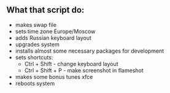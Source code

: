 ## What that script do:

- makes swap file
- sets time zone Europe/Moscow
- adds Russian keyboard layout
- upgrades system
- installs almost some necessary packages for development
- sets shortcuts:
  - Ctrl + Shift - change keyboard layout
  - Ctrl + Shift + P - make screenshot in flameshot
- makes some bonus tunes xfce
- reboots system
